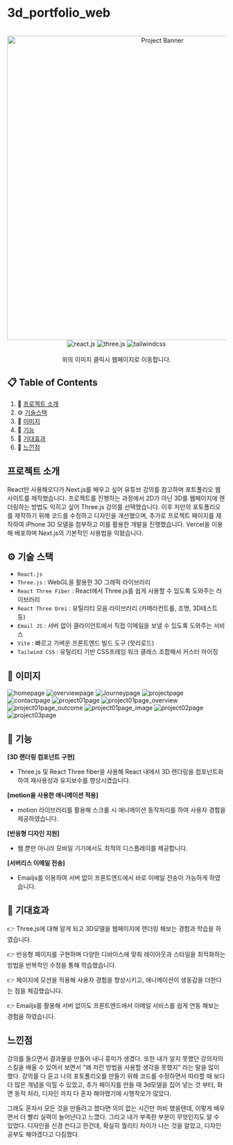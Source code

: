 # 3d_portfolio_web

<div align="center">
  <br />
    <a href="https://3dportfolio-five-wine.vercel.app/" target="_blank">
      <img src="https://github.com/user-attachments/assets/9d3fcd19-70cc-429b-8ead-8399ec60d1ab" alt="Project Banner" width=700 >
    </a>
  <br />

  <div>
    <img src="https://img.shields.io/badge/-React_JS-black?style=for-the-badge&logoColor=white&logo=react&color=61DAFB" alt="react.js" />
    <img src="https://img.shields.io/badge/-Three_JS-black?style=for-the-badge&logoColor=white&logo=threedotjs&color=000000" alt="three.js" />
    <img src="https://img.shields.io/badge/-Tailwind_CSS-black?style=for-the-badge&logoColor=white&logo=tailwindcss&color=06B6D4" alt="tailwindcss" />
  </div>

<br />
   <div align="center" >
    위의 이미지 클릭시 웹페이지로 이동합니다.
    </div>
</div>

## 📋 <a name="table">Table of Contents</a>

1. 🤖 [프로젝트 소개](#introduction)
2. ⚙️ [기술스택](#tech-stack)    
3. 🤸 [이미지](#image)   
4. 🔋  [기능](#features)   
5. 🚀 [기대효과](#more)   
6. 🔗 [느낀점](#links)   

## <a name="introduction">프로젝트 소개</a>

React만 사용해오다가 Next.js를 배우고 싶어 유튜브 강의를 참고하며 포트폴리오 웹사이트를 제작했습니다. 
프로젝트를 진행하는 과정에서 2D가 아닌 3D를 웹페이지에 렌더링하는 방법도 익히고 싶어 Three.js 강의를 선택했습니다. 
이후 저만의 포토폴리오를 제작하기 위해 코드를 수정하고 디자인을 개선했으며, 추가로 프로젝트 페이지를 제작하여 iPhone 3D 모델을 첨부하고 이를 활용한 개발을 진행했습니다. Vercel을 이용해 배포하며 Next.js의 기본적인 사용법을 익혔습니다.


## <a name="tech-stack">⚙️ 기술 스택</a>

- <code>React.js</code>
- <code>Three.js</code> : WebGL을 활용한 3D 그래픽 라이브러리
- <code>React Three Fiber</code> : React에서 Three.js를 쉽게 사용할 수 있도록 도와주는 라이브러리 
- <code>React Three Drei</code> : 유틸리티 모음 라이브러리 (카메라컨트롤, 조명, 3D테스트 등)
- <code>Email JS</code> : 서버 없이 클라이언트에서 직접 이메일을 보낼 수 있도록 도와주는 서비스 
- <code>Vite</code> : 빠르고 가벼운 프론트엔드 빌드 도구 (핫리로드)
- <code>Tailwind CSS</code> : 유틸리티 기반 CSS프레임 워크 클래스 조합해서 커스터 마이징

## <a name="image">🤸 이미지</a>

 <div>
    <img src="https://github.com/user-attachments/assets/bda086d5-6487-41fb-9635-ae57789bf7d7" alt="homepage" />
    <img src="https://github.com/user-attachments/assets/f4b77fc8-043e-41fd-85b1-183e12762fba" alt="overviewpage" />
    <img src="https://github.com/user-attachments/assets/8526d9ba-dcfc-44ad-b09f-2a6e3d06dca7" alt="Journeypage" />
   <img src="https://github.com/user-attachments/assets/491ad50f-b4c9-4671-bab8-76592c8c7b73" alt="projectpage" />
   <img src="https://github.com/user-attachments/assets/dbb88a62-574e-4cf3-9259-99bb606c83e7" alt="contactpage" />
   <img src="https://github.com/user-attachments/assets/a27ccc3a-a408-4788-9b0a-d658611a1399" alt="project01page" />
   <img src="https://github.com/user-attachments/assets/5f43bec3-3fbc-438e-b1b8-b75861d1d8d2" alt="project01page_overview" />
   <img src="https://github.com/user-attachments/assets/c71c2b4f-5d85-4687-9e58-5a2a8838461a" alt="project01page_outcome" />
   <img src="https://github.com/user-attachments/assets/9701d13e-6b2e-4a56-b7ee-c96c4b7d93a0" alt="project01page_image" />
   <img src="https://github.com/user-attachments/assets/d3ca5b73-6285-414a-ad8d-963d90b25bbd" alt="project02page" />
   <img src="https://github.com/user-attachments/assets/0e5c9f20-caee-4011-b973-486ad57ace50" alt="project03page" />


  </div>


## <a name="features">🔋 기능</a>

**[3D 랜더링 컴포넌트 구현]**   

- Three.js 및 React Three fiber을 사용해 React 내에서 3D 렌더링을 컴포넌트화하여 재사용성과 유지보수를 향상시켰습니다.    


**[motion을 사용한 애니메이션 적용]**   

- motion 라이브러리를 활용해 스크롤 시 애니메이션 동작처리를 하여 사용자 경험을 제공하였습니다. 


**[반응형 디자인 지원]**   

- 웹 뿐만 아니라 모바일 기기에서도 최적의 디스플레이를 제공합니다.





**[서버리스 이메일 전송]**   

- Emailjs를 이용하여 서버 없이 프론트엔드에서 바로 이메일 전송이 가능하게 하였습니다.


## <a name="features">🚀 기대효과</a>

👉 Three.js에 대해 알게 되고  3D모델을 웹페이지에 렌더링 해보는 경험과 학습을 하였습니다. 

👉 반응형 페이지를 구현하며 다양한 디바이스에 맞춰 레이아웃과 스타일을 최적화하는 방법을 반복적인 수정을 통해 학습했습니다.

👉 페이지에 모션을 적용해 사용자 경험을 향상시키고, 애니메이션이 생동감을 더한다는 점을 체감했습니다. 

👉 Emailjs를 활용해 서버 없이도 프론트엔드에서 이메일 서비스를 쉽게 연동 해보는 경험을 하였습니다.




## <a name="link">느낀점</a>

강의를 들으면서 결과물을 만들어 내니 흥미가 생겼다.
또한 내가 알지 못했던 강의자의 스킬을 배울 수 있어서 보면서 "왜 저런 방법을 사용할 생각을 못했지" 라는 말을 많이 했다.
강의를 다 듣고 나의 포토폴리오를 만들기 위해 코드를 수정하면서 따라할 때 보다 더 많은 개념을 익힐 수 있었고,
추가 페이지를 만들 때 3d모델을 집어 넣는 것 부터, 화면 동적 처리, 디자인 까지 다 혼자 해야했기에 시행착오가 많았다.

그래도 혼자서 모든 것을 만들려고 했다면 의미 없는 시간만 허비 했을텐데, 이렇게 배우면서 더 빨리 실력이 늘어난다고 느꼈다.
그리고 내가 부족한 부분이 무엇인지도 알 수 있었다. 디자인을 신경 쓴다고 한건데, 확실히 퀄리티 차이가 나는 것을 알았고,
디자인 공부도 해야겠다고 다짐했다.

